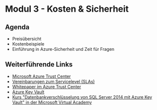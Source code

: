 # Modul 3 - Kosten & Sicherheit
## Agenda
* Preisübersicht
* Kostenbeispiele
* Einführung in Azure-Sicherheit und Zeit für Fragen

## Weiterführende Links
* [Microsoft Azure Trust Center](https://azure.microsoft.com/de-de/support/trust-center/)
* [Vereinbarungen zum Servicelevel (SLAs)](https://azure.microsoft.com/de-de/support/legal/sla/)
* [Whitepaper im Azure Trust Center](https://azure.microsoft.com/de-de/support/trust-center/resources/)
* [Azure Key Vault](https://azure.microsoft.com/de-de/services/key-vault/)
* [Kurs "Datenbankverschlüsselung von SQL Server 2014 mit Azure Key Vault" in der Microsoft Virtual Academy](https://www.microsoftvirtualacademy.com/de-de/training-courses/datenbankverschl-sselung-von-sql-server-2014-mit-azure-key-vault-11901)